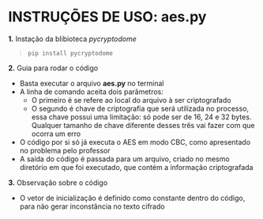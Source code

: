 # INSTRUÇÕES DE USO: **aes.py**

**1.** Instação da blibioteca *pycryptodome*

>`pip install pycryptodome`

**2.** Guia para rodar o código
- Basta executar o arquivo **aes.py** no terminal
- A linha de comando aceita dois parâmetros:
    - O primeiro é se refere ao local do arquivo à ser criptografado
    - O segundo é chave de criptografia que será utilizada no processo, essa chave possui uma limitação: só pode ser de 16, 24 e 32 bytes. Qualquer tamanho de chave diferente desses três vai fazer com que ocorra um erro
- O código por si só já executa o AES em modo CBC, como apresentado no problema pelo professor
- A saída do código é passada para um arquivo, criado no mesmo diretório em que foi executado, que contém a informação criptografada

**3.** Observação sobre o código
- O vetor de inicialização é definido como constante dentro do código, para não gerar inconstância no texto cifrado

